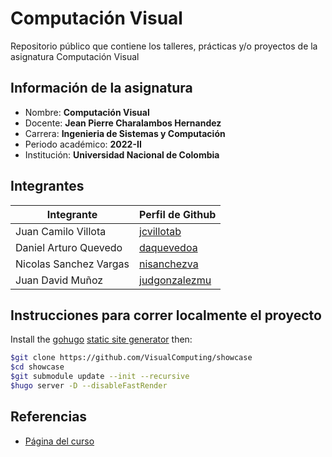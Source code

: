 # Computación Visual
Repositorio público que contiene los talleres, prácticas y/o proyectos de la asignatura Computación Visual

## Información de la asignatura
* Nombre: **Computación Visual**
* Docente: **Jean Pierre Charalambos Hernandez**
* Carrera: **Ingenieria de Sistemas y Computación**
* Periodo académico: **2022-II**
* Institución: **Universidad Nacional de Colombia**

## Integrantes
| Integrante                | Perfil de Github |
|----------------------     |--------------|
| Juan Camilo Villota       | [jcvillotab](https://github.com/jcvillotab)|
| Daniel Arturo Quevedo     | [daquevedoa](https://github.com/ArturoQuevedo)|
| Nicolas Sanchez Vargas    | [nisanchezva](https://github.com/nisanchezva)|
| Juan David Muñoz          | [judgonzalezmu](https://github.com/judgonzalezmu)|

## Instrucciones para correr localmente el proyecto

Install the [gohugo](https://gohugo.io/) [static site generator](https://jamstack.org/generators/) then:

```sh
$git clone https://github.com/VisualComputing/showcase
$cd showcase
$git submodule update --init --recursive
$hugo server -D --disableFastRender
```
## Referencias
* [Página del curso](https://visualcomputing.github.io/)
